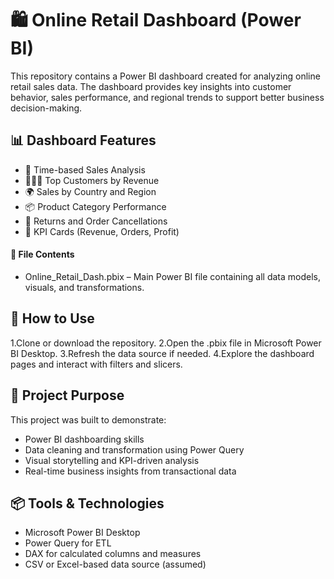 
# 🛍️ Online Retail Dashboard (Power BI)
This repository contains a Power BI dashboard created for analyzing online retail sales data. The dashboard provides key insights into customer behavior, sales performance, and regional trends to support better business decision-making.

## 📊 Dashboard Features
- 📅 Time-based Sales Analysis
- 🧑‍🤝‍🧑 Top Customers by Revenue
- 🌍 Sales by Country and Region
- 📦 Product Category Performance
- 🔄 Returns and Order Cancellations
- 🧠 KPI Cards (Revenue, Orders, Profit)

#### 📁 File Contents
- Online_Retail_Dash.pbix – Main Power BI file containing all data models, visuals, and transformations.

## 🚀 How to Use
1.Clone or download the repository.
2.Open the .pbix file in Microsoft Power BI Desktop.
3.Refresh the data source if needed.
4.Explore the dashboard pages and interact with filters and slicers.

## 📌 Project Purpose
This project was built to demonstrate:

- Power BI dashboarding skills
- Data cleaning and transformation using Power Query
- Visual storytelling and KPI-driven analysis
- Real-time business insights from transactional data

## 📦 Tools & Technologies
- Microsoft Power BI Desktop
- Power Query for ETL
- DAX for calculated columns and measures
- CSV or Excel-based data source (assumed)
